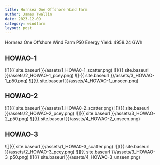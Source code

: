 ```yaml
---
title: Hornsea One Offshore Wind Farm
author: James Twallin
date: 2023-12-09
category: windfarm
layout: post
---
```

Hornsea One Offshore Wind Farm P50 Energy Yield: 4958.24 GWh

HOWAO-1
-------------
![]({{ site.baseurl }}/assets/1_HOWAO-1_scatter.png)
![]({{ site.baseurl }}/assets/2_HOWAO-1_pcey.png)
![]({{ site.baseurl }}/assets/3_HOWAO-1_p50.png)
![]({{ site.baseurl }}/assets/4_HOWAO-1_unseen.png)

HOWAO-2
-------------
![]({{ site.baseurl }}/assets/1_HOWAO-2_scatter.png)
![]({{ site.baseurl }}/assets/2_HOWAO-2_pcey.png)
![]({{ site.baseurl }}/assets/3_HOWAO-2_p50.png)
![]({{ site.baseurl }}/assets/4_HOWAO-2_unseen.png)

HOWAO-3
-------------
![]({{ site.baseurl }}/assets/1_HOWAO-3_scatter.png)
![]({{ site.baseurl }}/assets/2_HOWAO-3_pcey.png)
![]({{ site.baseurl }}/assets/3_HOWAO-3_p50.png)
![]({{ site.baseurl }}/assets/4_HOWAO-3_unseen.png)

